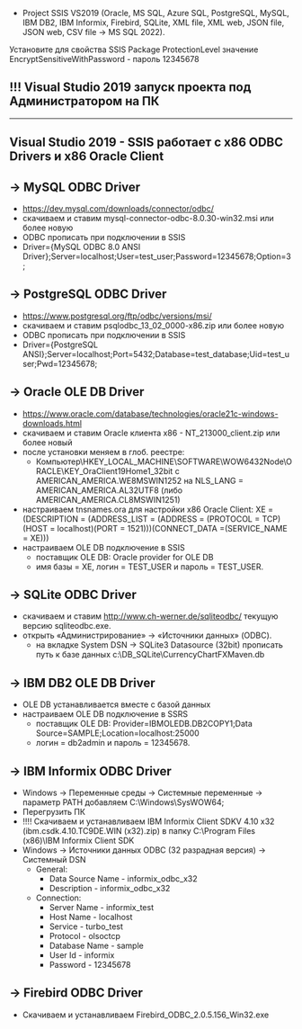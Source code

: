 - Project SSIS VS2019 (Oracle, MS SQL, Azure SQL, PostgreSQL, MySQL, IBM DB2, IBM Informix, Firebird, SQLite, XML file, XML web, JSON file, JSON web, CSV file -> MS SQL 2022).

Установите для свойства SSIS Package ProtectionLevel значение EncryptSensitiveWithPassword - пароль 12345678

!!! Visual Studio 2019 запуск проекта под Администратором на ПК
----------------------------------------------------------------------------

----------------------------------------------------------------------------
Visual Studio 2019 - SSIS работает с x86 ODBC Drivers и x86 Oracle Client
----------------------------------------------------------------------------

-> MySQL ODBC Driver
------------------------------------------------------
- https://dev.mysql.com/downloads/connector/odbc/
- скачиваем и ставим mysql-connector-odbc-8.0.30-win32.msi или более новую
- ODBC прописать при подключении в SSIS
- Driver={MySQL ODBC 8.0 ANSI Driver};Server=localhost;User=test_user;Password=12345678;Option=3;

-> PostgreSQL ODBC Driver
------------------------------------------------------
- https://www.postgresql.org/ftp/odbc/versions/msi/
- скачиваем и ставим psqlodbc_13_02_0000-x86.zip или более новую
- ODBC прописать при подключении в SSIS
- Driver={PostgreSQL ANSI};Server=localhost;Port=5432;Database=test_database;Uid=test_user;Pwd=12345678;

-> Oracle OLE DB Driver
------------------------------------------------------
- https://www.oracle.com/database/technologies/oracle21c-windows-downloads.html
- скачиваем и ставим Oracle клиента x86 - NT_213000_client.zip или более новый
- после установки меняем в глоб. реестре:
  - Компьютер\HKEY_LOCAL_MACHINE\SOFTWARE\WOW6432Node\ORACLE\KEY_OraClient19Home1_32bit c AMERICAN_AMERICA.WE8MSWIN1252
    на NLS_LANG = AMERICAN_AMERICA.AL32UTF8 (либо AMERICAN_AMERICA.CL8MSWIN1251)
- настраиваем tnsnames.ora для настройки x86 Oracle Client:
    XE = (DESCRIPTION = (ADDRESS_LIST = (ADDRESS = (PROTOCOL = TCP)(HOST = localhost)(PORT = 1521)))(CONNECT_DATA =(SERVICE_NAME = XE)))
- настраиваем OLE DB подключение в SSIS
  - поставщик OLE DB: Oracle provider for OLE DB
  - имя базы = XE, логин = TEST_USER и пароль = TEST_USER.

-> SQLite ODBC Driver
------------------------------------------------------
- скачиваем и ставим http://www.ch-werner.de/sqliteodbc/ текущую версию sqliteodbc.exe.
- открыть «Администрирование» -> «Источники данных» (ODBC).
  - на вкладке System DSN -> SQLite3 Datasource (32bit) прописать путь к базе данных c:\DB_SQLite\CurrencyChartFXMaven.db

-> IBM DB2 OLE DB Driver
------------------------------------------------------
- OLE DB устанавливается вместе с базой данных
- настраиваем OLE DB подключение в SSRS
  - поставщик OLE DB: Provider=IBMOLEDB.DB2COPY1;Data Source=SAMPLE;Location=localhost:25000
  - логин = db2admin и пароль = 12345678.

-> IBM Informix ODBC Driver
------------------------------------------------------
- Windows -> Переменные среды -> Системные переменные -> параметр PATH добавляем C:\Windows\SysWOW64;
- Перегрузить ПК
- !!!! Скачиваем и устанавливаем IBM Informix Client SDKV 4.10 x32 (ibm.csdk.4.10.TC9DE.WIN (x32).zip) в папку C:\Program Files (x86)\IBM Informix Client SDK
- Windows -> Источники данных ODBC (32 разрадная версия) -> Системный DSN
  - General:
    - Data Source Name - informix_odbc_x32
    - Description - informix_odbc_x32
  - Connection:
    - Server Name - informix_test
    - Host Name - localhost
    - Service - turbo_test
    - Protocol - olsoctcp
    - Database Name - sample
    - User Id - informix
    - Password - 12345678

-> Firebird ODBC Driver
------------------------------------------------------
- Скачиваем и устанавливаем Firebird_ODBC_2.0.5.156_Win32.exe
